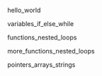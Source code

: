 hello_world

variables_if_else_while

functions_nested_loops

more_functions_nested_loops

pointers_arrays_strings